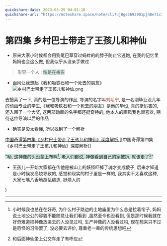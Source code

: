 ```yaml
---
quickshare-date: 2023-05-29 04:01:18
quickshare-url: "https://noteshare.space/note/cli7uj8ge3693901pjn8e71c3g#0so4uJ42E/og4FOnyOt3ji8NHo21AqOUNZRfS/uEWjQ"
---
```

# 第四集   乡村巴士带走了王孩儿和神仙
- 原来大家小时候都会用狗尾巴草穿过蚂蚱的的脖子防止它逃跑, 在我的记忆里妈妈也会这么做, 但我似乎从没亲手做过

 >形容一个人 : <span style="background:rgba(3, 135, 102, 0.2)">像是在祷告</span>

- 画风让我想起《我和吸铁石和一个死去的朋友》
![乡村巴士带走了王孩儿和神仙.png](https://resource-17v.pages.dev/乡村巴士带走了王孩儿和神仙.png)

去搜索了一下, 真的是一位导演的作品, 导演的名字叫<font color="#c0504d">刘毛宁</font>, 是一名刚毕业没几年的动画专业的学生,《我和吸铁石和一个死去的朋友》是他的毕设, 真的挺厉害的, 还入围了一个大奖, 这两部动画的名字都还挺奇特的, 他本人的画风我也很喜欢, 期待这位导演以后的作品


- 确实是没太看懂, 所以找到了一个解析

[中国奇谭第四集《乡村巴士带走了王孩儿和神仙》深度解析 ](https://zhuanlan.zhihu.com/p/599290721)
[[中国奇谭第四集《乡村巴士带走了王孩儿和神仙》深度解析]] 

<span style="background:rgba(3, 135, 102, 0.2)">"呦, 这神像的头没蒙上布啊[^1], 老人们都说, 神像看到自己的家被拆, 就该走了[^2]"</span>

- 王孩儿一开始大家都在传他是被山上的妖怪吓掉了魂才变成傻子, 后来才知道是小时候发高烧导致的, 感觉和现实的村子里是一样的, 我其实不太喜欢这种, 大家七嘴八舌地胡乱编造, 挺烦人的

)

--- 

[^1]: 小时候我也总在在好奇, 为什么村子路边的土地庙里为什么总是拉着帘子, 妈妈说土地公公的容貌不能随意让我们看到 ,虽然至今也没看到, 但是那时候我就在好奇难道把神像放进去的人没见过吗, 生产神像的人没看过吗, 现在想来只不过是奇怪的习俗罢了, 没必要去评价, 尊重老一辈的传统思想吧
[^2]: 和后面神仙坐上公交车走了有呼应